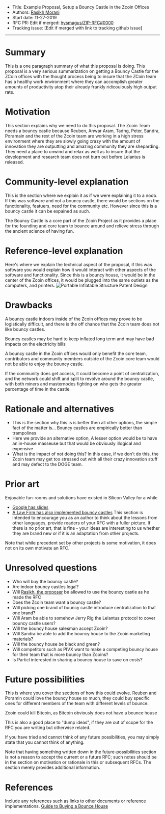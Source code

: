 
- Title: Example Proposal, Setup a Bouncy Castle in the Zcoin Offices
- Authors: [Rasikh Morani](rasikh@arcadia.agency)
- Start date: 11-27-2019
- RFC PR: Edit if merged: [hysmagus/ZIP-RFC#0000](https://github.com/HysMagus/ZIP-RFC/) 
- Tracking issue: [Edit if merged with link to tracking github issue]

---

# Summary
[summary]: #summary

This is a one paragraph summary of what this proposal is doing. This proposal is a very serious summarization on getting a Bouncy Castle for the ZCoin offices with the thought process being to insure that the ZCoin team has a healthy work environment where they can accomplish greater amounts of productivity atop their already frankly ridicoulously high output rate. 
# Motivation
[motivation]: #motivation

This section explains why we need to do this proposal. The Zcoin Team needs a bouncy castle because Reuben, Anwar Aram, Tadhg, Peter, Sandra, Poramain and the rest of the Zcoin team are working in a high stress environment where they are slowly going crazy with the amount of innovation they are outputting and amazing community they are sheparding. They need a place to unwind and relax as well as to insure that the development and research team does not burn out before Lelantus is released. 

# Community-level explanation
[community-level-explanation]: #community-level-explanation

This is the section where we explain it as if we were explaining it to a noob. If this was software and not a bouncy castle, there would be sections on the functionality, featuers, need for the community etc.
However since this is a bouncy castle it can be expained as such.

The Bouncy Castle is a core part of the Zcoin Project as it provides a place for the founding and core team to bounce around and relieve stress through the ancient science of having fun.  
# Reference-level explanation
[reference-level-explanation]: #reference-level-explanation

Here's where we explain the technical aspect of the proposal, if this was software you would explain how it would interact with other aspects of the software and functionality. Since this is a bouncy house, it would be in the center of the Zcoin offices, it would be plugged into the same outlets as the computers, and printers.
![Portable Inflatable Structure Patent Design](https://patentimages.storage.googleapis.com/93/ff/08/5e3d41d49321fe/US5462505-drawings-page-2.png)


# Drawbacks
[drawbacks]: #drawbacks

A bouncy castle indoors inside of the Zcoin offices may prove to be logistically difficult, and there is the off chance that the Zcoin team does not like bouncy castles. 

Bouncy castles may be hard to keep inflated long term and may have bad impacts on the electricity bills

A bouncy castle in the Zcoin offices would only benefit the core team, contributors and community members outside of the Zcoin core team would not be able to enjoy the bouncy castle. 

If the community does get access, it could become a point of centralization, and the network could shift and split to revolve around the bouncy castle, with both miners and masternodes fighting on who gets the greater percentage of time in the castle.

# Rationale and alternatives
[rationale-and-alternatives]: #rationale-and-alternatives

- This is the section why this is is better then all other options, the simple fact of the matter is... Bouncy castles are empirically better than trampolines
- Here we provide an alternative option, A lesser option would be to have an in-house masseuse but that would be obviously illogical and expensive 
- What is the impact of not doing this? In this case, if we don't do this, the Zcoin team may get too stressed out with all their crazy innovation stuff and may defect to the DOGE team.

# Prior art
[prior-art]: #prior-art

Enjoyable fun-rooms and solutions have existed in Silicon Valley for a while
- [Google has slides](https://www.businessinsider.com/googles-office-slides-2012-5)
- [A Law Firm has also implemented bouncy castles](http://newworker.co/mag/when-a-law-firm-wants-a-bouncy-castle-in-their-office-drawing-the-line-between-fun-and-practical-office-design/)
This section is intended to encourage you as an author to think about the lessons from other languages, provide readers of your RFC with a fuller picture. If there is no prior art, that is fine - your ideas are interesting to us whether they are brand new or if it is an adaptation from other projects.

Note that while precedent set by other projects is some motivation, it does not on its own motivate an RFC.

# Unresolved questions
[unresolved-questions]: #unresolved-questions

- Who will buy the bouncy castle?
- Are indoor bouncy castles legal?
- Will [Rasikh, the proposer](https://twitter.com/rasikhmorani) be allowed to use the bouncy castle as he made the RFC 
- Does the Zcoin team want a bouncy castle?
- Will picking one brand of bouncy castle introduce centralization to that one brand?
- Will Aram be able to somehow Jerry Rig the Lelantus protocol to cover bouncy castle users?
- Will the bouncy house salesman accept Zcoin?
- Will Sandra be able to add the bouncy house to the Zcoin marketing materials?
- Will the bouncy house be black and green?
- Will competitors such as PIVX want to make a competing bouncy house for their team that is more bouncy than Zcoins?
- Is Particl interested in sharing a bouncy house to save on costs?

# Future possibilities
[future-possibilities]: #future-possibilities

This is where you cover the sections of how this could evolve. Reuben and Poramin could love the bouncy house so much, they could buy specific ones for different members of the team with different levels of bounce.

Zcoin could kill Bitcoin, as Bitcoin obviously does not have a bounce house

This is also a good place to "dump ideas", if they are out of scope for the RFC you are writing but otherwise related.

If you have tried and cannot think of any future possibilities, you may simply state that you cannot think of anything.

Note that having something written down in the future-possibilities section is not a reason to accept the current or a future RFC; such notes should be in the section on motivation or rationale in this or subsequent RFCs. The section merely provides additional information.

# References
[references]: #references

Include any references such as links to other documents or reference implementations.
[Guide to Buying a Bounce House](https://www.bouncehousesnow.com/bounce-house-buyers-guide.html)
